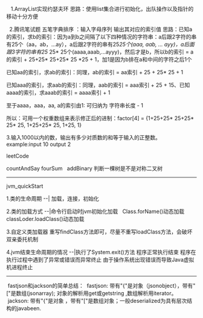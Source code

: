     1.ArrayList实现约瑟夫环
思路：使用list集合进行初始化，出队操作以及指针的移动十分方便

    2.腾讯笔试题 五笔字典排序 ：输入字母序列 输出其对应的索引值
思路：已知a的索引，求b的索引：因为a到b之间隔了以下四种情况的字符串：a后跟2字符的串有25个（aa，ab，...ay），a后跟2字符的串有25*25个(aaa, aab, ... ayy)，a后面跟3字符的串有25* 25* 25个(aaaa,aaab,...ayyy)，然后才是b，所以b的索引 = a的索引 + 25+25* 25+25* 25 *25 + 1，加1是因为b排在a和中间的字符之后1个

已知aa的索引，求ab的索引：同理，ab的索引 = aa索引 + 25 + 25* 25 + 1

已知aaa的索引，求aab的索引：同理，aab的索引 = aaa索引 + 25 + 15、已知aaaa的索引，求aaab的索引 = aaaa索引 + 1

至于aaaa，aaa，aa, a的索引由1: 可归纳为 字符串长度 - 1

所以：可用一个权重数组来表示修正后的进制：factor[4] = {1+25+25* 25+25* 25* 25, 1+25+25* 25, 1+25, 1}

3.输入1000以内的数，输出有多少对质数的和等于输入的正整数。
example:input 10
output 2

leetCode

   countAndSay
   fourSum
   addBinary
   判断一棵树是不是对称二叉树

---------------------------------------------------------------------------

jvm_quickStart

1.类的生命周期
--| 加载，连接，初始化

2.类的加载方式
--|命令行启动时jvm初始化加载
   Class.forName()动态加载
   classLoder.loadClass()动态加载

3.自定义类加载器
重写findClass方法即可，尽量不重写loadClass方法，会破坏双亲委托机制

4.jvm结束生命周期的情况
--|执行了System.exit()方法
  程序正常执行结束
  程序在执行过程中遇到了异常或错误而异常终止
  由于操作系统出现错误而导致Java虚拟机进程终止
  
  ----------------------------------------------------------------------
  fastjson和jackson的简单总结：
  fastjson: 带有"{"是对象（jsonobject），带有"["是数组(jsonarray); 对象的解析用get或getstring ,数组解析用iterator。
  jackson: 带有"{"是对象 ，带有"["是数组对象；一般deserialized为具有层次结构的javabeen.

